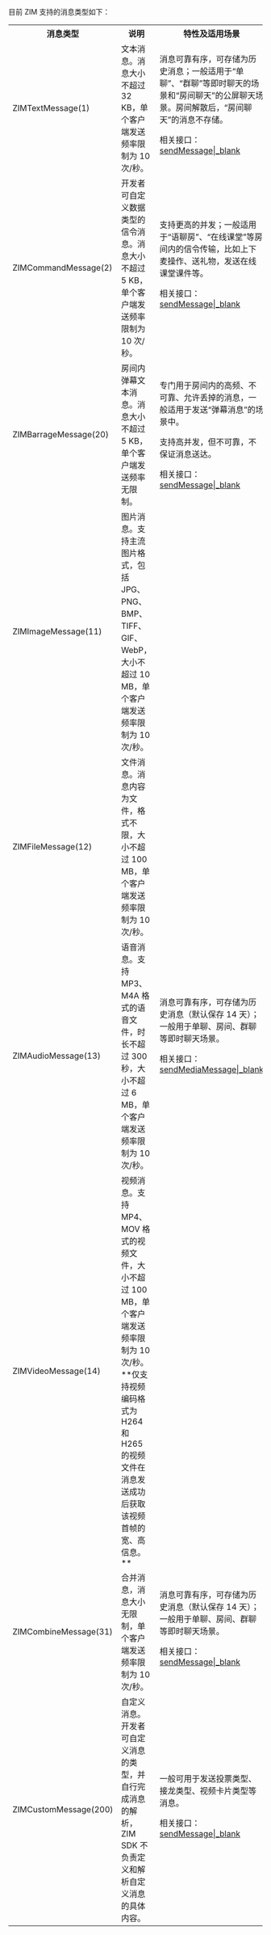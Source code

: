 目前 ZIM 支持的消息类型如下：

<table>
  <colgroup>
    <col width="23%">
    <col width="45%">
    <col width="32%">
  </colgroup>
<tbody><tr data-row-level="1">
<th>消息类型</th>
<th>说明</th>
<th>特性及适用场景</th>
</tr>
<tr data-row-level="2">
<td>ZIMTextMessage(1)</td>
<td>文本消息。消息大小不超过 32 KB，单个客户端发送频率限制为 10 次/秒。</td>
<td>消息可靠有序，可存储为历史消息；一般适用于“单聊”、“群聊”等即时聊天的场景和“房间聊天”的公屏聊天场景。房间解散后，“房间聊天”的消息不存储。

相关接口：[sendMessage|_blank](https://pub.dev/documentation/zego_zim/latest/zego_zim/ZIM/sendMessage.html)</td>
</tr>
<tr data-row-level="3">
<td>ZIMCommandMessage(2)</td>
<td>开发者可自定义数据类型的信令消息。消息大小不超过 5 KB，单个客户端发送频率限制为 10 次/秒。</td>
<td>支持更高的并发；一般适用于“语聊房”、“在线课堂”等房间内的信令传输，比如上下麦操作、送礼物，发送在线课堂课件等。

相关接口：[sendMessage|_blank](https://pub.dev/documentation/zego_zim/latest/zego_zim/ZIM/sendMessage.html)</td>
</tr>
<tr data-row-level="4">
<td>ZIMBarrageMessage(20)</td>
<td>房间内弹幕文本消息。消息大小不超过 5 KB，单个客户端发送频率无限制。</td>
<td><p>专门用于房间内的高频、不可靠、允许丢掉的消息，一般适用于发送“弹幕消息”的场景中。</p><p>支持高并发，但不可靠，不保证消息送达。</p>

相关接口：[sendMessage|_blank](https://pub.dev/documentation/zego_zim/latest/zego_zim/ZIM/sendMessage.html)</td>
</tr>
<tr data-row-level="5">
<td>ZIMImageMessage(11)</td>
<td>图片消息。支持主流图片格式，包括 JPG、PNG、BMP、TIFF、GIF、WebP，大小不超过 10 MB，单个客户端发送频率限制为 10 次/秒。</td>
<td rowspan="4">消息可靠有序，可存储为历史消息（默认保存 14 天）；一般用于单聊、房间、群聊等即时聊天场景。

相关接口：[sendMediaMessage|_blank](https://pub.dev/documentation/zego_zim/latest/zego_zim/ZIM/sendMediaMessage.html)</td>
</tr>
<tr data-row-level="6">
<td>ZIMFileMessage(12)</td>
<td>文件消息。消息内容为文件，格式不限，大小不超过 100 MB，单个客户端发送频率限制为 10 次/秒。</td>
</tr>
<tr data-row-level="7">
<td>ZIMAudioMessage(13)</td>
<td>语音消息。支持 MP3、M4A 格式的语音文件，时长不超过 300 秒，大小不超过 6 MB，单个客户端发送频率限制为 10 次/秒。</td>
</tr>
<tr data-row-level="8">
<td>ZIMVideoMessage(14)</td>
<td>视频消息。支持 MP4、MOV 格式的视频文件，大小不超过 100 MB，单个客户端发送频率限制为 10 次/秒。**仅支持视频编码格式为 H264 和 H265 的视频文件在消息发送成功后获取该视频首帧的宽、高信息。**</td>
</tr>
<tr data-row-level="9">
<td>ZIMCombineMessage(31)</td>
<td>合并消息，消息大小无限制，单个客户端发送频率限制为 10 次/秒。</td>
<td>消息可靠有序，可存储为历史消息（默认保存 14 天）；一般用于单聊、房间、群聊等即时聊天场景。

相关接口：[sendMessage|_blank](https://pub.dev/documentation/zego_zim/latest/zego_zim/ZIM/sendMessage.html)</td>
</tr>
<tr data-row-level="10">
<td>ZIMCustomMessage(200)</td>
<td>自定义消息。开发者可自定义消息的类型，并自行完成消息的解析，ZIM SDK 不负责定义和解析自定义消息的具体内容。</td>
<td>一般可用于发送投票类型、接龙类型、视频卡片类型等消息。

相关接口：[sendMessage|_blank](https://pub.dev/documentation/zego_zim/latest/zego_zim/ZIM/sendMessage.html)</td>
</tr>
</tbody></table>
